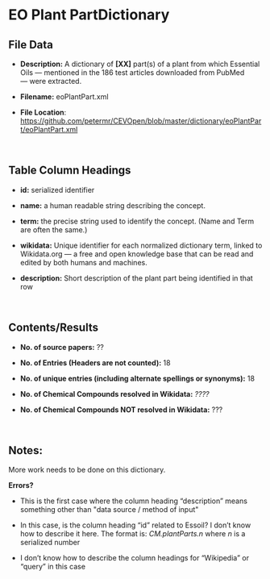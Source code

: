 **EO Plant​ Part​​​ Dictionary**
============================

File Data
---------

-   **Description:** A dictionary of **[XX]** part(s) of a plant from which
    Essential Oils — mentioned in the 186 test articles downloaded from PubMed
    — were extracted.

-   **Filename:** eoPlantPart.xml

-   **File Location**:
    <https://github.com/petermr/CEVOpen/blob/master/dictionary/eoPlantPart/eoPlantPart.xml>

 

Table Column Headings
---------------------

-   **id:** serialized identifier

-   **name:** a human readable string describing the concept.

-   **term:** the precise string used to identify the concept. (Name and Term
    are often the same.)

-   **wikidata:** Unique identifier for each normalized dictionary term, linked
    to Wikidata.org — a free and open knowledge base that can be read and edited
    by both humans and machines.

-   **description:** Short description of the plant part being identified in
    that row

 

Contents/Results
----------------

-   **No. of source papers:** ??

-   **No. of Entries (Headers are not counted):** 18

-   **No. of unique entries (including alternate spellings or synonyms):** 18

-   **No. of Chemical Compounds resolved in Wikidata:** *????*

-   **No. of Chemical Compounds NOT resolved in Wikidata:** ???

 

Notes:
------

More work needs to be done on this dictionary.

**Errors?**

-   This is the first case where the column heading “description” means
    something other than "data source / method of input"

-   In this case, is the column heading “id” related to Essoil? I don’t know how
    to describe it here. The format is: *CM.plantParts.n* where *n* is a
    serialized number

-   I don’t know how to describe the column headings for “Wikipedia” or “query”
    in this case
